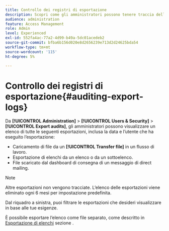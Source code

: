 ```yaml
---
title: Controllo dei registri di esportazione
description: Scopri come gli amministratori possono tenere traccia delle esportazioni effettuate da Adobe Campaign
audience: administration
feature: Access Management
role: Admin
level: Experienced
exl-id: 552fa4ac-77a2-4d99-b49a-5dc01acedeb2
source-git-commit: bfba6b156d020e8d2656239e713d2d24625bda54
workflow-type: tm+mt
source-wordcount: '115'
ht-degree: 5%

---
```


# Controllo dei registri di esportazione{#auditing-export-logs}

Da **[!UICONTROL Administration]** > **[!UICONTROL Users & Security]** > **[!UICONTROL Export audits]**, gli amministratori possono visualizzare un elenco di tutte le seguenti esportazioni, inclusa la data e l’utente che ha eseguito l’esportazione:

* Caricamento di file da un **[!UICONTROL Transfer file]** in un flusso di lavoro.
* Esportazione di elenchi da un elenco o da un sottoelenco.
* File scaricato dal dashboard di consegna di un messaggio di direct mailing.

>[!NOTE]
>
>Altre esportazioni non vengono tracciate. L’elenco delle esportazioni viene eliminato ogni 6 mesi per impostazione predefinita.

Dal riquadro a sinistra, puoi filtrare le esportazioni che desideri visualizzare in base alle tue esigenze.

È possibile esportare l’elenco come file separato, come descritto in [Esportazione di elenchi](../../automating/using/exporting-lists.md) sezione .
